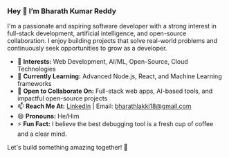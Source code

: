 ### Hey 👋 I’m Bharath Kumar Reddy

I'm a passionate and aspiring software developer with a strong interest in full-stack development, artificial intelligence, and open-source collaboration. I enjoy building projects that solve real-world problems and continuously seek opportunities to grow as a developer.

- 👀 **Interests:** Web Development, AI/ML, Open-Source, Cloud Technologies
- 🌱 **Currently Learning:** Advanced Node.js, React, and Machine Learning frameworks
- 💬 **Open to Collaborate On:** Full-stack web apps, AI-based tools, and impactful open-source projects
- 📫 **Reach Me At:** [LinkedIn](https://www.linkedin.com/in/bharath-kumar-reddy-6a4b65313) | Email: bharathlakki18@gmail.com
- 😄 **Pronouns:** He/Him
- ⚡ **Fun Fact:** I believe the best debugging tool is a fresh cup of coffee and a clear mind.

Let's build something amazing together! 🚀

<!---
bharathlakki/bharathlakki is a ✨ special ✨ repository because its `README.md` (this file) appears on your GitHub profile.
You can click the Preview link to take a look at your changes.
--->

